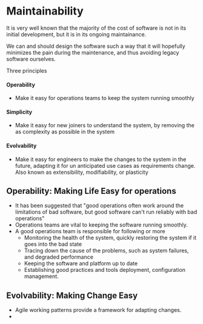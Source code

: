 # Maintainability

It is very well known that the majority of the cost of software
is not in its initial development, but it is in its ongoing maintainance.

We can and should design the software such a way that it will
hopefully minimizes the pain during the maintenance, and thus
avoiding legacy software ourselves.

Three principles
#### Operability
* Make it easy for operations teams to keep the system running smoothly

#### Simplicity
* Make it easy for new joiners to understand the system, by 
removing the as complexity as possible in the system

#### Evolvability
* Make it easy for engineers to make the changes to the system
in the future, adapting it for un anticipated use cases as
requirements change. Also known as extensibility, modifiability,
or plasticity


## Operability: Making Life Easy for operations

* It has been suggested that "good operations often work around
the limitations of bad software, but good software can't run
reliably with bad operations"
* Operations teams are vital to keeping the software running smoothly.
* A good operations team is responsible for following or more
  * Monitoring the health of the system, quickly restoring the
  system if it goes into the bad state
  * Tracing down the cause of the problems, such as system failures,
  and degraded performance
  * Keeping the software and platform up to date
  * Establishing good practices and tools deployment, configuration
  management.

## Evolvability: Making Change Easy
* Agile working patterns provide a framework for adapting changes.
* 
